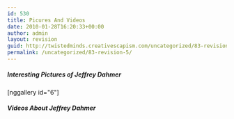 ```yaml
---
id: 530
title: Picures And Videos
date: 2010-01-28T16:20:33+00:00
author: admin
layout: revision
guid: http://twistedminds.creativescapism.com/uncategorized/83-revision-5/
permalink: /uncategorized/83-revision-5/
---
```

<p class="dropcap-first">
  <h5>
    Interesting Pictures of Jeffrey Dahmer
  </h5>[nggallery id="6"]
  
  <h5>
    Videos About Jeffrey Dahmer
  </h5>
  
  <div class="center" style="text-align: center;">
  </div>